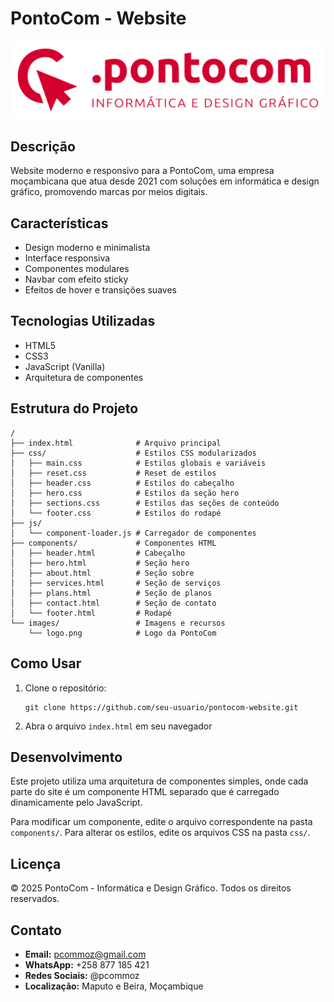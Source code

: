 # PontoCom - Website

![PontoCom Logo](images/logo.png)

## Descrição

Website moderno e responsivo para a PontoCom, uma empresa moçambicana que atua desde 2021 com soluções em informática e design gráfico, promovendo marcas por meios digitais.

## Características

- Design moderno e minimalista
- Interface responsiva
- Componentes modulares
- Navbar com efeito sticky
- Efeitos de hover e transições suaves

## Tecnologias Utilizadas

- HTML5
- CSS3
- JavaScript (Vanilla)
- Arquitetura de componentes

## Estrutura do Projeto

```
/
├── index.html              # Arquivo principal
├── css/                    # Estilos CSS modularizados
│   ├── main.css            # Estilos globais e variáveis
│   ├── reset.css           # Reset de estilos
│   ├── header.css          # Estilos do cabeçalho
│   ├── hero.css            # Estilos da seção hero
│   ├── sections.css        # Estilos das seções de conteúdo
│   └── footer.css          # Estilos do rodapé
├── js/
│   └── component-loader.js # Carregador de componentes
├── components/             # Componentes HTML
│   ├── header.html         # Cabeçalho
│   ├── hero.html           # Seção hero
│   ├── about.html          # Seção sobre
│   ├── services.html       # Seção de serviços
│   ├── plans.html          # Seção de planos
│   ├── contact.html        # Seção de contato
│   └── footer.html         # Rodapé
└── images/                 # Imagens e recursos
    └── logo.png            # Logo da PontoCom
```

## Como Usar

1. Clone o repositório:
   ```
   git clone https://github.com/seu-usuario/pontocom-website.git
   ```

2. Abra o arquivo `index.html` em seu navegador

## Desenvolvimento

Este projeto utiliza uma arquitetura de componentes simples, onde cada parte do site é um componente HTML separado que é carregado dinamicamente pelo JavaScript.

Para modificar um componente, edite o arquivo correspondente na pasta `components/`. Para alterar os estilos, edite os arquivos CSS na pasta `css/`.

## Licença

© 2025 PontoCom - Informática e Design Gráfico. Todos os direitos reservados.

## Contato

- **Email:** pcommoz@gmail.com
- **WhatsApp:** +258 877 185 421
- **Redes Sociais:** @pcommoz
- **Localização:** Maputo e Beira, Moçambique